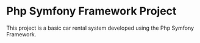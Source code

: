 # Php Symfony Framework Project

This project is a basic car rental system developed using the Php Symfony Framework.
